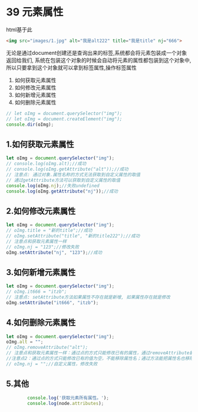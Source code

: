 # 39 元素属性

html基于此

```html
<img src="images/1.jpg" alt="我是alt222" title="我是title" nj="666">
```

无论是通过document创建还是查询出来的标签,系统都会将元素包装成一个对象返回给我们,
系统在包装这个对象的时候会自动将元素的属性都包装到这个对象中,
所以只要拿到这个对象就可以拿到标签属性,操作标签属性

1. 如何获取元素属性
2. 如何修改元素属性
3. 如何新增元素属性
4. 如何删除元素属性
```javascript
// let oImg = document.querySelector("img");
// let oImg = document.createElement("img");
console.dir(oImg);
```

## 1.如何获取元素属性

```javascript
let oImg = document.querySelector("img");
// console.log(oImg.alt);//成功
// console.log(oImg.getAttribute("alt"));//成功
// 注意点: 通过对象.属性名称的方式无法获取到自定义属性的取值
// 通过getAttribute方法可以获取到自定义属性的取值
console.log(oImg.nj);//失败undefined
console.log(oImg.getAttribute("nj"));//成功
```

## 2.如何修改元素属性

```javascript
let oImg = document.querySelector("img");
// oImg.title = "新的title";//成功
// oImg.setAttribute("title", "新的title222");//成功
// 注意点和获取元素属性一样
// oImg.nj = "123";//修改失败
oImg.setAttribute("nj", "123");//成功
```

## 3.如何新增元素属性

```javascript
let oImg = document.querySelector("img");
// oImg.it666 = "itzb";
// 注意点: setAttribute方法如果属性不存在就是新增, 如果属性存在就是修改
oImg.setAttribute("it666", "itzb");
```

## 4.如何删除元素属性

```javascript
let oImg = document.querySelector("img");
oImg.alt = "";
// oImg.removeAttribute("alt");
// 注意点和获取元素属性一样：通过点的方式只能修改已有的属性，通过removeAttribute能修改自定义属性
//注意点2：通过点的方式只能修改已有的值为空，不能移除属性名；通过方法能把属性名也移除了。
// oImg.nj = "";//自定义属性，修改失败
```

## 5.其他

```javascript
        console.log('获取元素所有属性。');
        console.log(node.attributes);
```

